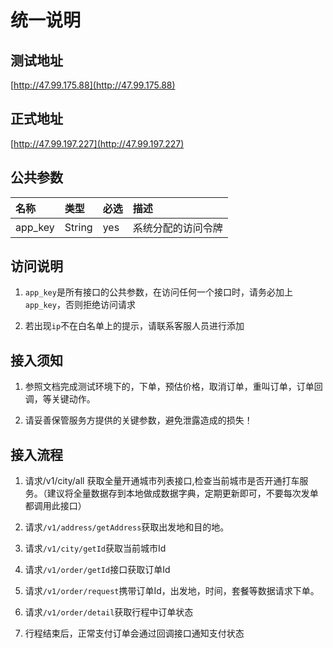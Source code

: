 # 统一说明

## 测试地址

[http://47.99.175.88](http://47.99.175.88)

## 正式地址

[http://47.99.197.227](http://47.99.197.227)

## 公共参数

| 名称 | 类型 | 必选 | 描述 |
| :--- | :--- | :--- | :--- |
| app\_key | String | yes | 系统分配的访问令牌 |

## 访问说明

1. `app_key`是所有接口的公共参数，在访问任何一个接口时，请务必加上`app_key`，否则拒绝访问请求

2. 若出现`ip`不在白名单上的提示，请联系客服人员进行添加

## 接入须知

1. 参照文档完成测试环境下的，下单，预估价格，取消订单，重叫订单，订单回调，等关键动作。

2. 请妥善保管服务方提供的关键参数，避免泄露造成的损失！

## 接入流程

1. 请求/v1/city/all 获取全量开通城市列表接口,检查当前城市是否开通打车服务。（建议将全量数据存到本地做成数据字典，定期更新即可，不要每次发单都调用此接口）

2. 请求`/v1/address/getAddress`获取出发地和目的地。

3. 请求`/v1/city/getId`获取当前城市Id

4. 请求`/v1/order/getId`接口获取订单Id

5. 请求`/v1/order/request`携带订单Id，出发地，时间，套餐等数据请求下单。

6. 请求`/v1/order/detail`获取行程中订单状态

7. 行程结束后，正常支付订单会通过回调接口通知支付状态



